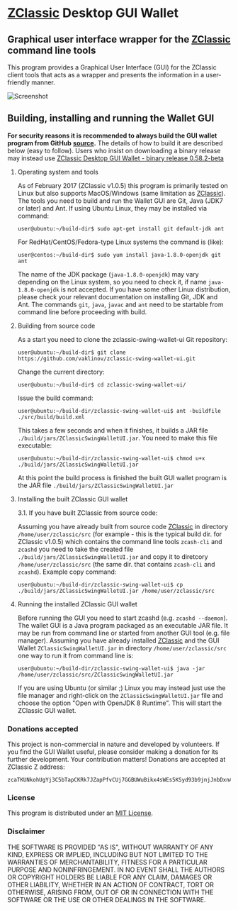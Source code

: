# [ZClassic](http://zclassic.org) Desktop GUI Wallet

## Graphical user interface wrapper for the [ZClassic](http://zclassic.org) command line tools

This program provides a Graphical User Interface (GUI) for the ZClassic client tools that acts as a wrapper and 
presents the information in a user-friendly manner.

![Screenshot](https://github.com/vaklinov/zclassic-swing-wallet-ui/raw/master/docs/ZClassicWallet.png "Main Window")


## Building, installing and running the Wallet GUI


**For security reasons it is recommended to always build the GUI wallet program from GitHub**
**[source](https://github.com/vaklinov/zclassic-swing-wallet-ui/archive/master.zip).**
The details of how to build it are described below (easy to follow).
Users who insist on downloading a binary release may instead 
use [ZClassic Desktop GUI Wallet - binary release 0.58.2-beta](https://github.com/vaklinov/zclassic-swing-wallet-ui/blob/master/docs/Release_0.58.2-beta.md)


1. Operating system and tools

   As of February 2017 (ZClassic v1.0.5) this program is primarily tested on Linux but also supports
   MacOS/Windows (same limitation as [ZClassic](http://zclassic.org)).   
   The tools you need to build and run the Wallet GUI are Git, Java (JDK7 or later) and 
   Ant. If using Ubuntu Linux, they may be installed via command: 
   ```
   user@ubuntu:~/build-dir$ sudo apt-get install git default-jdk ant
   ``` 
   For RedHat/CentOS/Fedora-type Linux systems the command is (like):
   ```
   user@centos:~/build-dir$ sudo yum install java-1.8.0-openjdk git ant 
   ```
   The name of the JDK package (`java-1.8.0-openjdk`) may vary depending on the Linux system, so you need to
   check it, if name `java-1.8.0-openjdk` is not accepted.
   If you have some other Linux distribution, please check your relevant documentation on installing Git, 
   JDK and Ant. The commands `git`, `java`, `javac` and `ant` need to be startable from command line 
   before proceeding with build.

2. Building from source code

   As a start you need to clone the zclassic-swing-wallet-ui Git repository:
   ```
   user@ubuntu:~/build-dir$ git clone https://github.com/vaklinov/zclassic-swing-wallet-ui.git
   ```
   Change the current directory:
   ```
   user@ubuntu:~/build-dir$ cd zclassic-swing-wallet-ui/
   ```
   Issue the build command:
   ```
   user@ubuntu:~/build-dir/zclassic-swing-wallet-ui$ ant -buildfile ./src/build/build.xml
   ```
   This takes a few seconds and when it finishes, it builds a JAR file `./build/jars/ZClassicSwingWalletUI.jar`. 
   You need to make this file executable:
   ```
   user@ubuntu:~/build-dir/zclassic-swing-wallet-ui$ chmod u+x ./build/jars/ZClassicSwingWalletUI.jar
   ```
   At this point the build process is finished the built GUI wallet program is the JAR 
   file `./build/jars/ZClassicSwingWalletUI.jar`

3. Installing the built ZClassic GUI wallet

   3.1. If you have built ZClassic from source code:

   Assuming you have already built from source code [ZClassic](http://zclassic.org) in directory `/home/user/zclassic/src` (for 
   example - this is the typical build dir. for ZClassic v1.0.5) which contains the command line tools `zcash-cli` 
   and `zcashd` you need to take the created file `./build/jars/ZClassicSwingWalletUI.jar` and copy it 
   to diretcory `/home/user/zclassic/src` (the same dir. that contains `zcash-cli` and `zcashd`). Example copy command:
   ```
   user@ubuntu:~/build-dir/zclassic-swing-wallet-ui$ cp ./build/jars/ZClassicSwingWalletUI.jar /home/user/zclassic/src    
   ```

4. Running the installed ZClassic GUI wallet

   Before running the GUI you need to start zcashd (e.g. `zcashd --daemon`). The wallet GUI is a Java program packaged 
   as an executable JAR file. It may be run from command line or started from another GUI tool (e.g. file manager). 
   Assuming you have already installed [ZClassic](http://zclassic.org) and the GUI Wallet `ZClassicSwingWalletUI.jar` in 
   directory `/home/user/zclassic/src` one way to run it from command line is:
   ```
   user@ubuntu:~/build-dir/zclassic-swing-wallet-ui$ java -jar /home/user/zclassic/src/ZClassicSwingWalletUI.jar
   ```
   If you are using Ubuntu (or similar ;) Linux you may instead just use the file manager and 
   right-click on the `ZClassicSwingWalletUI.jar` file and choose the option "Open with OpenJDK 8 Runtime". 
   This will start the ZClassic GUI wallet.

### Donations accepted
This project is non-commercial in nature and developed by volunteers. If you find the GUI
Wallet useful, please consider making a donation for its further development. Your contribution matters! Donations 
are accepted at ZClassic Z address:
```
zcaTKUNkohUgYj3C5bTapCKRk7JZapPfvCUj7GGBUWuBikx4sWEs5KSyd93b9jnjJnbDxnApyXyfeG482iJ5HzoC7cz6oob
```

### License
This program is distributed under an [MIT License](https://github.com/vaklinov/zclassic-swing-wallet-ui/raw/master/LICENSE).

### Disclaimer

THE SOFTWARE IS PROVIDED "AS IS", WITHOUT WARRANTY OF ANY KIND, EXPRESS OR
IMPLIED, INCLUDING BUT NOT LIMITED TO THE WARRANTIES OF MERCHANTABILITY,
FITNESS FOR A PARTICULAR PURPOSE AND NONINFRINGEMENT. IN NO EVENT SHALL THE
AUTHORS OR COPYRIGHT HOLDERS BE LIABLE FOR ANY CLAIM, DAMAGES OR OTHER
LIABILITY, WHETHER IN AN ACTION OF CONTRACT, TORT OR OTHERWISE, ARISING FROM,
OUT OF OR IN CONNECTION WITH THE SOFTWARE OR THE USE OR OTHER DEALINGS IN THE
SOFTWARE.

